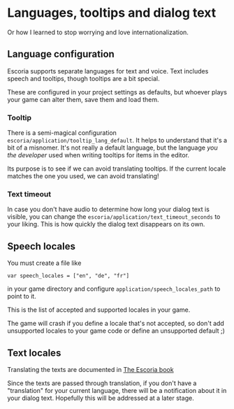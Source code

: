 # Languages, tooltips and dialog text

Or how I learned to stop worrying and love internationalization.

## Language configuration

Escoria supports separate languages for text and voice. Text includes speech and tooltips,
though tooltips are a bit special.

These are configured in your project settings as defaults, but whoever plays your game can
alter them, save them and load them.

### Tooltip

There is a semi-magical configuration `escoria/application/tooltip_lang_default`. It helps
to understand that it's a bit of a misnomer. It's not really a default
language, but the language _you the developer_ used when writing tooltips for
items in the editor.

Its purpose is to see if we can avoid translating tooltips. If the current locale matches
the one you used, we can avoid translating!

### Text timeout

In case you don't have audio to determine how long your dialog text is visible, you can
change the `escoria/application/text_timeout_seconds` to your liking. This is how quickly
the dialog text disappears on its own.

## Speech locales

You must create a file like

```
var speech_locales = ["en", "de", "fr"]
```

in your game directory and configure `application/speech_locales_path` to point to it.

This is the list of accepted and supported locales in your game.

The game will crash if you define a locale that's not accepted, so don't add unsupported
locales to your game code or define an unsupported default ;)

## Text locales

Translating the texts are documented in [The Escoria book](https://fr.flossmanuals.net/creating-point-and-click-games-with-escoria/i18n/)

Since the texts are passed through translation, if you don't have a "translation" for your
current language, there will be a notification about it in your dialog text. Hopefully this
will be addressed at a later stage.

